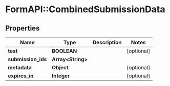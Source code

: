 # FormAPI::CombinedSubmissionData

## Properties
Name | Type | Description | Notes
------------ | ------------- | ------------- | -------------
**test** | **BOOLEAN** |  | [optional] 
**submission_ids** | **Array&lt;String&gt;** |  | 
**metadata** | **Object** |  | [optional] 
**expires_in** | **Integer** |  | [optional] 


